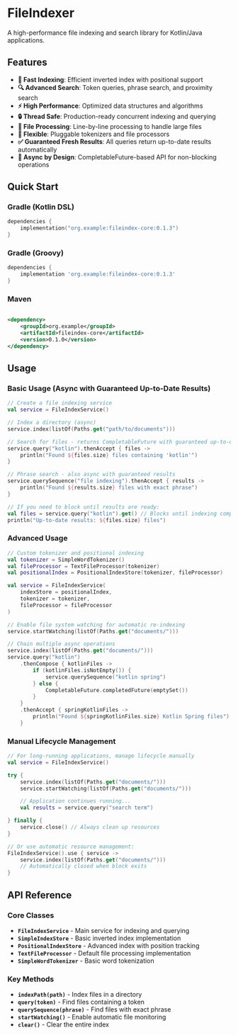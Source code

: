# FileIndexer

A high-performance file indexing and search library for Kotlin/Java applications.

## Features

- **🚀 Fast Indexing**: Efficient inverted index with positional support
- **🔍 Advanced Search**: Token queries, phrase search, and proximity search
- **⚡ High Performance**: Optimized data structures and algorithms
- **🔒 Thread Safe**: Production-ready concurrent indexing and querying
- **📁 File Processing**: Line-by-line processing to handle large files
- **🎯 Flexible**: Pluggable tokenizers and file processors
- **✅ Guaranteed Fresh Results**: All queries return up-to-date results automatically
- **🔄 Async by Design**: CompletableFuture-based API for non-blocking operations

## Quick Start

### Gradle (Kotlin DSL)

```kotlin
dependencies {
    implementation("org.example:fileindex-core:0.1.3")
}
```

### Gradle (Groovy)

```groovy
dependencies {
    implementation 'org.example:fileindex-core:0.1.3'
}
```

### Maven

```xml

<dependency>
    <groupId>org.example</groupId>
    <artifactId>fileindex-core</artifactId>
    <version>0.1.0</version>
</dependency>
```

## Usage

### Basic Usage (Async with Guaranteed Up-to-Date Results)

```kotlin
// Create a file indexing service
val service = FileIndexService()

// Index a directory (async)
service.index(listOf(Paths.get("path/to/documents")))

// Search for files - returns CompletableFuture with guaranteed up-to-date results
service.query("kotlin").thenAccept { files ->
    println("Found ${files.size} files containing 'kotlin'")
}

// Phrase search - also async with guaranteed results
service.querySequence("file indexing").thenAccept { results ->
    println("Found ${results.size} files with exact phrase")
}

// If you need to block until results are ready:
val files = service.query("kotlin").get() // Blocks until indexing completes
println("Up-to-date results: ${files.size} files")
```

### Advanced Usage

```kotlin
// Custom tokenizer and positional indexing
val tokenizer = SimpleWordTokenizer()
val fileProcessor = TextFileProcessor(tokenizer)
val positionalIndex = PositionalIndexStore(tokenizer, fileProcessor)

val service = FileIndexService(
    indexStore = positionalIndex,
    tokenizer = tokenizer,
    fileProcessor = fileProcessor
)

// Enable file system watching for automatic re-indexing
service.startWatching(listOf(Paths.get("documents/")))

// Chain multiple async operations
service.index(listOf(Paths.get("documents/")))
service.query("kotlin")
    .thenCompose { kotlinFiles ->
        if (kotlinFiles.isNotEmpty()) {
            service.querySequence("kotlin spring")
        } else {
            CompletableFuture.completedFuture(emptySet())
        }
    }
    .thenAccept { springKotlinFiles ->
        println("Found ${springKotlinFiles.size} Kotlin Spring files")
    }
```

### Manual Lifecycle Management

```kotlin
// For long-running applications, manage lifecycle manually
val service = FileIndexService()

try {
    service.index(listOf(Paths.get("documents/")))
    service.startWatching(listOf(Paths.get("documents/")))

    // Application continues running...
    val results = service.query("search term")

} finally {
    service.close() // Always clean up resources
}

// Or use automatic resource management:
FileIndexService().use { service ->
    service.index(listOf(Paths.get("documents/")))
    // Automatically closed when block exits
}
```

## API Reference

### Core Classes

- **`FileIndexService`** - Main service for indexing and querying
- **`SimpleIndexStore`** - Basic inverted index implementation
- **`PositionalIndexStore`** - Advanced index with position tracking
- **`TextFileProcessor`** - Default file processing implementation
- **`SimpleWordTokenizer`** - Basic word tokenization

### Key Methods

- **`indexPath(path)`** - Index files in a directory
- **`query(token)`** - Find files containing a token
- **`querySequence(phrase)`** - Find files with exact phrase
- **`startWatching()`** - Enable automatic file monitoring
- **`clear()`** - Clear the entire index